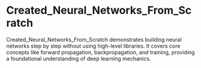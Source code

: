# Created_Neural_Networks_From_Scratch
Created_Neural_Networks_From_Scratch demonstrates building neural networks step by step without using high-level libraries. It covers core concepts like forward propagation, backpropagation, and training, providing a foundational understanding of deep learning mechanics.
